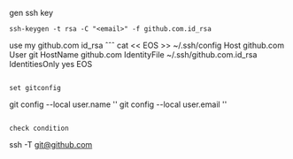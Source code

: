 
gen ssh key
```
ssh-keygen -t rsa -C "<email>" -f github.com.id_rsa
```

use my github.com id_rsa
ˆˆˆ
cat << EOS >> ~/.ssh/config
Host github.com
  User git
  HostName github.com
  IdentityFile ~/.ssh/github.com.id_rsa
  IdentitiesOnly yes
EOS
```

set gitconfig
```
git config --local user.name '<name>'
git config --local user.email '<email>'
```

check condition
```
ssh -T git@github.com
```


